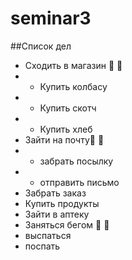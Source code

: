 # seminar3
##Список дел
* Сходить в магазин 🚶 :walking:
* * Купить колбасу 
* * Купить скотч
* * Купить хлеб 
* Зайти на почту💩 :shit:
* * забрать посылку
* * отправить письмо
* Забрать заказ
* Купить продукты
* Зайти в аптеку
* Заняться бегом 🏃 :running:
* выспаться
* поспать
